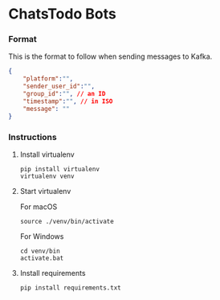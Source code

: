 # ChatsTodo Bots

### Format

This is the format to follow when sending messages to Kafka.

```json    
{
    "platform":"",
    "sender_user_id":"",
    "group_id":"", // an ID
    "timestamp":"", // in ISO 
    "message": ""
}
```

### Instructions

1. Install virtualenv

    ```
    pip install virtualenv
    virtualenv venv
    ```

1. Start virtualenv

    For macOS
    ```
    source ./venv/bin/activate
    ```

    For Windows
    ```
    cd venv/bin
    activate.bat
    ```

1. Install requirements

    ```
    pip install requirements.txt
    ```

